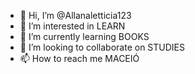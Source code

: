 - 👋 Hi, I’m @Allanaletticia123
- 👀 I’m interested in LEARN
- 🌱 I’m currently learning BOOKS
- 💞️ I’m looking to collaborate on STUDIES
- 📫 How to reach me MACEIÓ

<!---
Allanaletticia123/Allanaletticia123 is a ✨ special ✨ repository because its `README.md` (this file) appears on your GitHub profile.
You can click the Preview link to take a look at your changes.
--->
